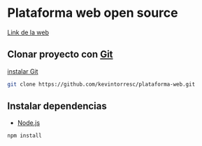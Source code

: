 # Plataforma web open source

[Link de la web](https://kevintorresc.github.io/plataforma-web/)

## Clonar proyecto con [Git](https://git-scm.com/)

[instalar Git](https://git-scm.com/)

```bash
git clone https://github.com/kevintorresc/plataforma-web.git
```

## Instalar dependencias

- [Node.js](https://nodejs.org/es/)

```bash
npm install
```
